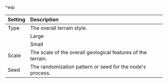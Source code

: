 ^wip

| Setting | Description       |
|:--------|:------------------|
| Type    | The overall terrain style.       |
|         | Large |
|         | Small |
| Scale   | The scale of the overall geological features of the terrain.       |
| Seed     | The randomization pattern or seed for the node's process.      |

